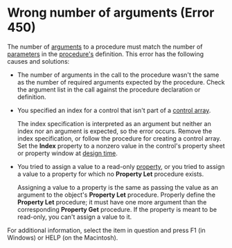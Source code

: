 
# Wrong number of arguments (Error 450)

The number of  [arguments](b8bdf64f-5920-1ae9-16d0-b26d09524a30.md) to a procedure must match the number of [parameters](b8bdf64f-5920-1ae9-16d0-b26d09524a30.md) in the [procedure's](b8bdf64f-5920-1ae9-16d0-b26d09524a30.md) definition. This error has the following causes and solutions:



- The number of arguments in the call to the procedure wasn't the same as the number of required arguments expected by the procedure. Check the argument list in the call against the procedure declaration or definition.
    
- You specified an index for a control that isn't part of a  [control array](b8bdf64f-5920-1ae9-16d0-b26d09524a30.md).
    
    The index specification is interpreted as an argument but neither an index nor an argument is expected, so the error occurs. Remove the index specification, or follow the procedure for creating a control array. Set the  **Index** property to a nonzero value in the control's property sheet or property window at [design time](b8bdf64f-5920-1ae9-16d0-b26d09524a30.md).
    
- You tried to assign a value to a read-only  [property](b8bdf64f-5920-1ae9-16d0-b26d09524a30.md), or you tried to assign a value to a property for which no  **Property Let** procedure exists.
    
    Assigning a value to a property is the same as passing the value as an argument to the object's  **Property Let** procedure. Properly define the **Property Let** procedure; it must have one more argument than the corresponding **Property Get** procedure. If the property is meant to be read-only, you can't assign a value to it.
    

For additional information, select the item in question and press F1 (in Windows) or HELP (on the Macintosh).
